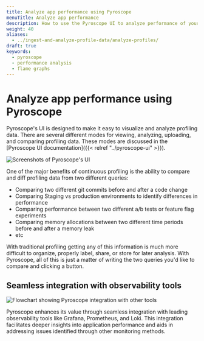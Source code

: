 ```yaml
---
title: Analyze app performance using Pyroscope
menuTitle: Analyze app performance
description: How to use the Pyroscope UI to analyze performance of your applications.
weight: 40
aliases:
  - ../ingest-and-analyze-profile-data/analyze-profiles/
draft: true
keywords:
  - pyroscope
  - performance analysis
  - flame graphs
---
```


<!-- This page is unpublished until we have more information. -->

# Analyze app performance using Pyroscope

Pyroscope's UI is designed to make it easy to visualize and analyze profiling data.
There are several different modes for viewing, analyzing, uploading, and comparing profiling data.
These modes are discussed in the [Pyroscope UI documentation]({{< relref "../pyroscope-ui" >}}).

![Screenshots of Pyroscope's UI](https://grafana.com/static/img/pyroscope/pyroscope-ui-diff-2023-11-30.png)

One of the major benefits of continuous profiling is the ability to compare and diff profiling data from two different queries:

- Comparing two different git commits before and after a code change
- Comparing Staging vs production environments to identify differences in performance
- Comparing performance between two different a/b tests or feature flag experiments
- Comparing memory allocations between two different time periods before and after a memory leak
- etc

With traditional profiling getting any of this information is much more difficult to organize, properly label, share, or store for later analysis. With Pyroscope, all of this is just a matter of writing the two queries you'd like to compare and clicking a button.

## Seamless integration with observability tools

![Flowchart showing Pyroscope integration with other tools](https://grafana.com/static/img/pyroscope/grafana-pyroscope-dashboard-2023-11-30.png)

Pyroscope enhances its value through seamless integration with leading observability tools like Grafana, Prometheus, and Loki. This integration facilitates deeper insights into application performance and aids in addressing issues identified through other monitoring methods.
